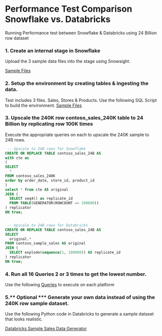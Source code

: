 # Performance Test Comparison Snowflake vs. Databricks
Running Performance test between Snowflake &amp; Databricks using 24 Billion row dataset

### 1. Create an internal stage in Snowflake 
Upload the 3 sample data files into the stage using Snowsight.

[Sample Files](https://github.com/NickAkincilar/Performance_Test_Snowflake_Databricks/tree/main/SampleFiles)

### 2. Setup the environment by creating tables & ingesting the data.

Test includes 3 files. Sales, Stores & Products. Use the following SQL Script to build the environment. 
[Sample Files](https://github.com/NickAkincilar/Performance_Test_Snowflake_Databricks/tree/main/SampleFiles)

### 3. Upscale the 240K row contoso_sales_240K table to 24 Billion by replicating row 100K times

Execute the appropriate queries on each to upscale the 240K sample to 24B rows.

``` sql
 -- Upscale to 24B rows for Snowflake
CREATE OR REPLACE TABLE contoso_sales_24B AS
with cte as
(
SELECT 
  * 
FROM contoso_sales_240K 
order by order_date, store_id, product_id
)
select * from cte AS original
JOIN (
  SELECT seq4() as replicate_id
  FROM TABLE(GENERATOR(ROWCOUNT => 100000))
) replicator
ON true;


 -- Upscale to 24B rows for Databricks
CREATE OR REPLACE TABLE contoso_sales_24B AS
SELECT 
  original.* 
FROM contoso_sample_sales AS original
JOIN (
  SELECT explode(sequence(1, 100000)) AS replicate_id
) replicator
ON true;

```

### 4. Run all 16 Queries 2 or 3 times to get the lowest number.
Use the following [Queries](https://github.com/NickAkincilar/Performance_Test_Snowflake_Databricks/blob/main/code/GenerateData.py) to execute on each platform

### 5.** Optional *** Generate your own data instead of using the 240K row sample dataset.
Use the following Python code in Databricks to generate a sample dataset that looks realistic.

[Databricks Sample Sales Data Generator](https://github.com/NickAkincilar/Performance_Test_Snowflake_Databricks/blob/main/code/GenerateData.py)



